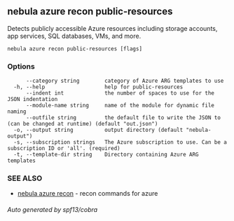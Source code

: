 ## nebula azure recon public-resources

Detects publicly accessible Azure resources including storage accounts, app services, SQL databases, VMs, and more.

```
nebula azure recon public-resources [flags]
```

### Options

```
      --category string        category of Azure ARG templates to use
  -h, --help                   help for public-resources
      --indent int             the number of spaces to use for the JSON indentation
      --module-name string     name of the module for dynamic file naming
      --outfile string         the default file to write the JSON to (can be changed at runtime) (default "out.json")
  -o, --output string          output directory (default "nebula-output")
  -s, --subscription strings   The Azure subscription to use. Can be a subscription ID or 'all'. (required)
  -t, --template-dir string    Directory containing Azure ARG templates
```

### SEE ALSO

* [nebula azure recon](nebula_azure_recon.md)	 - recon commands for azure

###### Auto generated by spf13/cobra
